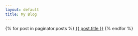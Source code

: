 ```yaml
---
layout: default
title: My Blog
---
```

{% for post in paginator.posts %}
    <a href="{{ \xx{{ post.url }} }}">{{ post.title }}</a>
{% endfor %}
